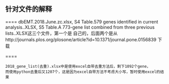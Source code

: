 ## 针对文件的解释
====
    dbEMT.2018.June.zc.xlsx, S4 Table.579 genes identified in current analysis..XLSX, 
    S5 Table.A 773-gene list combined from three previous lists..XLSX这三个文件，第一个是
    自己的，后面两个是从http://journals.plos.org/plosone/article?id=10.1371/journal.pone.0156839
    下载
 
====   


    2018_gene_list(去重).xlsx中是使用excel自带去重方法后，剩下1092个gene，
    而使用python去重后又1207个，这是因为excel自带方法不考虑大小写，暂时使用excel的结果